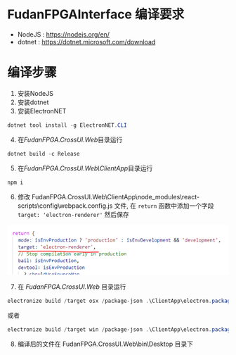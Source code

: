# FudanFPGAInterface 编译要求

- NodeJS : https://nodejs.org/en/
- dotnet : https://dotnet.microsoft.com/download

# 编译步骤

1. 安装NodeJS
2. 安装dotnet
3. 安装ElectronNET

```powershell
dotnet tool install -g ElectronNET.CLI
```

4. 在*FudanFPGA.CrossUI.Web*目录运行

```powershell
dotnet build -c Release
```

5. 在*FudanFPGA.CrossUI.Web\ClientApp*目录运行

```powershell
npm i
```

6. 修改 FudanFPGA.CrossUI.Web\ClientApp\node_modules\react-scripts\config\webpack.config.js 文件, 在 ```return``` 函数中添加一个字段 ```target: 'electron-renderer'``` 然后保存

![avatar](./Imgs/target.png)

7. 在 *FudanFPGA.CrossUI.Web* 目录运行

```powershell
electronize build /target osx /package-json .\ClientApp\electron.package.json
```

或者

```powershell
electronize build /target win /package-json .\ClientApp\electron.package.json
```
8. 编译后的文件在 FudanFPGA.CrossUI.Web\bin\Desktop 目录下